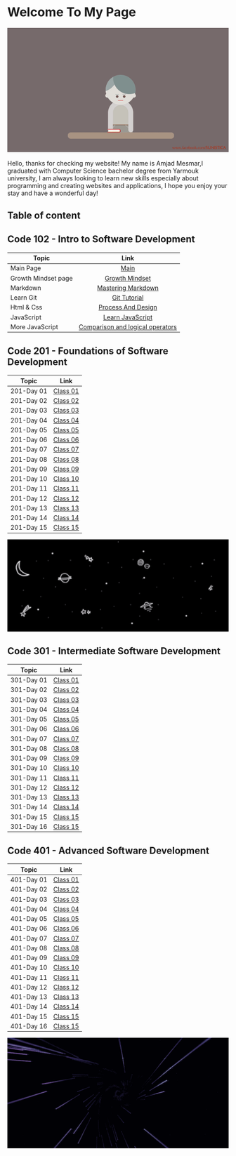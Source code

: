 # Welcome To My Page

![Reading](Images/Reading.gif)

Hello, thanks for checking my website! My name is Amjad Mesmar,I graduated  with Computer Science bachelor degree from Yarmouk university, I am always looking to learn new skills especially about programming and creating websites and applications, I hope you enjoy your stay and have a wonderful day!

## **Table of content**

## Code 102 - Intro to Software Development

|  Topic   |    Link     |
|----------|:-------------:|
| Main  Page   |[Main](https://amjadmesmar.github.io/reading-notes/)|
| Growth Mindset page    |[Growth Mindset](https://amjadmesmar.github.io/reading-notes/Growthnotes)            |
| Markdown      |  [Mastering Markdown](https://amjadmesmar.github.io/reading-notes/MasteringMarkdown)          |
| Learn Git     | [Git Tutorial](https://amjadmesmar.github.io/reading-notes/GitTuts)   |
| Html & Css | [Process And Design](https://amjadmesmar.github.io/reading-notes/HTMLCSS) |
| JavaScript | [Learn JavaScript](https://amjadmesmar.github.io/reading-notes/Javascript) |
| More JavaScript | [Comparison and logical operators](https://amjadmesmar.github.io/reading-notes/Javascript2) |

## Code 201 - Foundations of Software Development

| Topic | Link |
|-------|------|
|201-Day 01  | [Class 01](https://amjadmesmar.github.io/reading-notes/201classes/class-01)|
|201-Day 02   | [Class 02](https://amjadmesmar.github.io/reading-notes/201classes/class-02)|
|201-Day 03   | [Class 03](https://amjadmesmar.github.io/reading-notes/201classes/class-03)|
|201-Day 04   | [Class 04](https://amjadmesmar.github.io/reading-notes/201classes/class-04)|
|201-Day 05   | [Class 05](https://amjadmesmar.github.io/reading-notes/201classes/class-05)|
|201-Day 06   | [Class 06](https://amjadmesmar.github.io/reading-notes/201classes/class-06)|
|201-Day 07   | [Class 07](https://amjadmesmar.github.io/reading-notes/201classes/class-07)|
|201-Day 08   | [Class 08](https://amjadmesmar.github.io/reading-notes/201classes/class-08)|
|201-Day 09   | [Class 09](https://amjadmesmar.github.io/reading-notes/201classes/class-09)|
|201-Day 10   | [Class 10](https://amjadmesmar.github.io/reading-notes/201classes/class-10)|
|201-Day 11   | [Class 11](https://amjadmesmar.github.io/reading-notes/201classes/class-11)|
|201-Day 12   | [Class 12](https://amjadmesmar.github.io/reading-notes/201classes/class-12)|
|201-Day 13   | [Class 13](https://amjadmesmar.github.io/reading-notes/201classes/class-13)|
|201-Day 14   | [Class 14](https://amjadmesmar.github.io/reading-notes/201classes/class-14)|
|201-Day 15   | [Class 15](https://amjadmesmar.github.io/reading-notes/201classes/class-15)|

![|Infinity](Images/Galaxy.gif)

## Code 301 - Intermediate Software Development

| Topic | Link |
|-------|------|
|301-Day 01   | [Class 01](https://amjadmesmar.github.io/reading-notes/301classes/class-01)|
|301-Day 02   | [Class 02](https://amjadmesmar.github.io/reading-notes/301classes/class-02)|
|301-Day 03   | [Class 03](https://amjadmesmar.github.io/reading-notes/301classes/class-03)|
|301-Day 04   | [Class 04](https://amjadmesmar.github.io/reading-notes/301classes/class-04)|
|301-Day 05   | [Class 05](https://amjadmesmar.github.io/reading-notes/301classes/class-05)|
|301-Day 06   | [Class 06](https://amjadmesmar.github.io/reading-notes/301classes/class-06)|
|301-Day 07   | [Class 07](https://amjadmesmar.github.io/reading-notes/301classes/class-07)|
|301-Day 08   | [Class 08](https://amjadmesmar.github.io/reading-notes/301classes/class-08)|
|301-Day 09   | [Class 09](https://amjadmesmar.github.io/reading-notes/301classes/class-09)|
|301-Day 10   | [Class 10](https://amjadmesmar.github.io/reading-notes/301classes/class-10)|
|301-Day 11   | [Class 11](https://amjadmesmar.github.io/reading-notes/301classes/class-11)|
|301-Day 12   | [Class 12](https://amjadmesmar.github.io/reading-notes/301classes/class-12)|
|301-Day 13   | [Class 13](https://amjadmesmar.github.io/reading-notes/301classes/class-13)|
|301-Day 14   | [Class 14](https://amjadmesmar.github.io/reading-notes/301classes/class-14)|
|301-Day 15   | [Class 15](https://amjadmesmar.github.io/reading-notes/301classes/class-15)|
|301-Day 16   | [Class 15](https://amjadmesmar.github.io/reading-notes/301classes/class-16)|

## Code 401 - Advanced Software Development

| Topic | Link |
|-------|------|
|401-Day 01   | [Class 01](https://amjadmesmar.github.io/reading-notes/401classes/class-01)|
|401-Day 02   | [Class 02](https://amjadmesmar.github.io/reading-notes/401classes/class-02)|
|401-Day 03   | [Class 03](https://amjadmesmar.github.io/reading-notes/401classes/class-03)|
|401-Day 04   | [Class 04](https://amjadmesmar.github.io/reading-notes/401classes/class-04)|
|401-Day 05   | [Class 05](https://amjadmesmar.github.io/reading-notes/401classes/class-05)|
|401-Day 06   | [Class 06](https://amjadmesmar.github.io/reading-notes/401classes/class-06)|
|401-Day 07   | [Class 07](https://amjadmesmar.github.io/reading-notes/401classes/class-07)|
|401-Day 08   | [Class 08](https://amjadmesmar.github.io/reading-notes/401classes/class-08)|
|401-Day 09   | [Class 09](https://amjadmesmar.github.io/reading-notes/401classes/class-09)|
|401-Day 10   | [Class 10](https://amjadmesmar.github.io/reading-notes/401classes/class-10)|
|401-Day 11   | [Class 11](https://amjadmesmar.github.io/reading-notes/401classes/class-11)|
|401-Day 12   | [Class 12](https://amjadmesmar.github.io/reading-notes/401classes/class-12)|
|401-Day 13   | [Class 13](https://amjadmesmar.github.io/reading-notes/401classes/class-13)|
|401-Day 14   | [Class 14](https://amjadmesmar.github.io/reading-notes/401classes/class-14)|
|401-Day 15   | [Class 15](https://amjadmesmar.github.io/reading-notes/401classes/class-15)|
|401-Day 16   | [Class 15](https://amjadmesmar.github.io/reading-notes/401classes/class-16)|

![|Infinity](Images/Infinity.gif)
